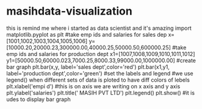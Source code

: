 # masihdata-visualization
this is remind me where i started as data scientist and it's amazing
import matplotlib.pyplot as plt
#take emp ids and salaries for sales dep
x=[1001,1002,1003,1004,1005,1006]
y=[10000.20,20000.23,300000.00,40000.25,50000.50,600000.25]
#take emp ids and salaries for production dept
x1=[1007,1008,1009,1010,1011,1012]
y1=[50000.50,60000.023,7000.25,8000.33,99000.00,1000000.00]
#create bar graph
plt.bar(x,y, label='sales dept',color='red')
plt.bar(x1,y1, label='production dept',color='green')
#set the labels and legend
#we use legend() when different sets of data is ploted to have diff colors of lebels
plt.xlabel('empi d')  #this is on axis we are writing on x axis and y axis
plt.ylabel('salaries')
plt.title(' MASIH PVT LTD')
plt.legend()
plt.show()  #it is udes to display bar graph
